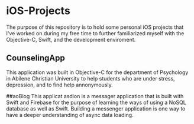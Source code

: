 # iOS-Projects
The purpose of this repository is to hold some personal iOS projects that I've worked on during my free time
to further familiarized myself with the Objective-C, Swift, and the development enviroment.

## CounselingApp
This application was built in Objective-C for the department of Psychology in Abilene Christian University to
help students who are under stress, depression, and to find help annonymously.

##aoBlog
This applicat asdion is a messager application that is built with Swift and Firebase for the purpose of learning
the ways of using a NoSQL database as well as Swift. Building a messenger application is one way to have 
a deeper understanding of async data loading. 
